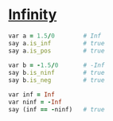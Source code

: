 [1]: https://rosettacode.org/wiki/Infinity

# [Infinity][1]

```ruby
var a = 1.5/0        # Inf
say a.is_inf         # true
say a.is_pos         # true
 
var b = -1.5/0       # -Inf
say b.is_ninf        # true
say b.is_neg         # true

var inf = Inf
var ninf = -Inf
say (inf == -ninf)   # true
```
